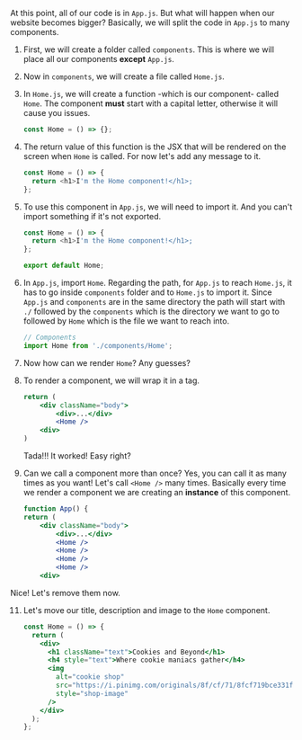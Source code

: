 At this point, all of our code is in `App.js`. But what will happen when our website becomes bigger? Basically, we will split the code in `App.js` to many components.

1. First, we will create a folder called `components`. This is where we will place all our components **except** `App.js`.

2. Now in `components`, we will create a file called `Home.js`.

3. In `Home.js`, we will create a function -which is our component- called `Home`. The component **must** start with a capital letter, otherwise it will cause you issues.

   ```javascript
   const Home = () => {};
   ```

4. The return value of this function is the JSX that will be rendered on the screen when `Home` is called. For now let's add any message to it.

   ```javascript
   const Home = () => {
     return <h1>I'm the Home component!</h1>;
   };
   ```

5. To use this component in `App.js`, we will need to import it. And you can't import something if it's not exported.

   ```javascript
   const Home = () => {
     return <h1>I'm the Home component!</h1>;
   };

   export default Home;
   ```

6. In `App.js`, import `Home`. Regarding the path, for `App.js` to reach `Home.js`, it has to go inside `components` folder and to `Home.js` to import it. Since `App.js` and `components` are in the same directory the path will start with `./` followed by the `components` which is the directory we want to go to followed by `Home` which is the file we want to reach into.

   ```javascript
   // Components
   import Home from './components/Home';
   ```

7. Now how can we render `Home`? Any guesses?

8. To render a component, we will wrap it in a tag.

   ```jsx
   return (
       <div className="body">
           <div>...</div>
           <Home />
       <div>
   )
   ```

   Tada!!! It worked! Easy right?

9. Can we call a component more than once? Yes, you can call it as many times as you want! Let's call `<Home />` many times. Basically every time we render a component we are creating an **instance** of this component.

   ```jsx
   function App() {
   return (
       <div className="body">
           <div>...</div>
           <Home />
           <Home />
           <Home />
           <Home />
       <div>
   ```

Nice! Let's remove them now.

11. Let's move our title, description and image to the `Home` component.

    ```jsx
    const Home = () => {
      return (
        <div>
          <h1 className="text">Cookies and Beyond</h1>
          <h4 style="text">Where cookie maniacs gather</h4>
          <img
            alt="cookie shop"
            src="https://i.pinimg.com/originals/8f/cf/71/8fcf719bce331fe39d7e31ebf07349f3.jpg"
            style="shop-image"
          />
        </div>
      );
    };
    ```

